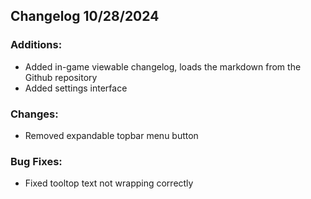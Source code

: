 ## Changelog 10/28/2024

### Additions:
- Added in-game viewable changelog, loads the markdown from the Github repository
- Added settings interface
### Changes:
- Removed expandable topbar menu button
### Bug Fixes:
- Fixed tooltop text not wrapping correctly